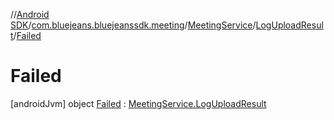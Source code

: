 //[Android SDK](../../../../../index.md)/[com.bluejeans.bluejeanssdk.meeting](../../../index.md)/[MeetingService](../../index.md)/[LogUploadResult](../index.md)/[Failed](index.md)



# Failed  
 [androidJvm] object [Failed](index.md) : [MeetingService.LogUploadResult](../index.md)   

